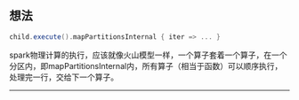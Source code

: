
## 想法

```scala
child.execute().mapPartitionsInternal { iter => ... }
```
spark物理计算的执行，应该就像火山模型一样，一个算子套着一个算子，在一个分区内，即mapPartitionsInternal内，所有算子（相当于函数）可以顺序执行，处理完一行，交给下一个算子。



***